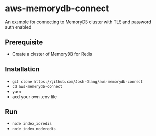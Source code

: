 # aws-memorydb-connect
An example for connecting to MemoryDB cluster with TLS and password auth enabled

## Prerequisite
- Create a cluster of MemoryDB for Redis

## Installation
- `git clone https://github.com/Josh-Chang/aws-memorydb-connect`
- `cd aws-memorydb-connect`
- `yarn`
- add your own .env file

## Run
- `node index_ioredis`
- `node index_noderedis`
